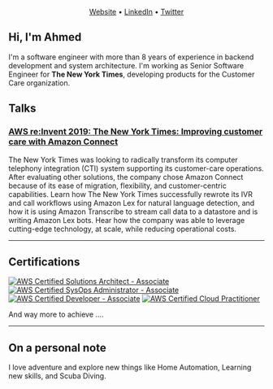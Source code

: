 <p align="center"><a href="https://abebars.io">Website</a> • <a href="https://www.linkedin.com/in/ahmed.bebars">LinkedIn</a> • <a href="https://twitter.com/abebars88">Twitter</a> </p>

## Hi, I'm Ahmed

I'm a software engineer with more than 8 years of experience in backend development and
system architecture. I'm working as Senior Software Engineer for 
__The New York Times__, developing products for the Customer Care organization.


## Talks
### [AWS re:Invent 2019: The New York Times: Improving customer care with Amazon Connect](https://www.youtube.com/watch?v=GVQtp8WaGFY)
The New York Times was looking to radically transform its computer telephony integration (CTI) system supporting its customer-care operations. After evaluating other solutions, the company chose Amazon Connect because of its ease of migration, flexibility, and customer-centric capabilities. Learn how The New York Times successfully rewrote its IVR and call workflows using Amazon Lex for natural language detection, and how it is using Amazon Transcribe to stream call data to a datastore and is writing Amazon Lex bots. Hear how the company was able to leverage cutting-edge technology, at scale, while reducing operational costs.


---
## Certifications

[![AWS Certified Solutions Architect - Associate](https://abebars.io/assets/images/aws-certified-solution-architect.png)](https://www.certmetrics.com/amazon/public/badge.aspx?i=1&t=c&d=2015-10-07&ci=AWS00150784)
[![AWS Certified SysOps Administrator - Associate](https://abebars.io/assets/images/aws-certified-sysops.png)](https://www.certmetrics.com/amazon/public/badge.aspx?i=3&t=c&d=2019-12-06&ci=AWS00150784)
[![AWS Certified Developer - Associate](https://abebars.io/assets/images/aws-certified-developer.png)](https://www.certmetrics.com/amazon/public/badge.aspx?i=2&t=c&d=2017-11-27&ci=AWS00150784)
[![AWS Certified Cloud Practitioner](https://abebars.io/assets/images/aws-cloud-paractitioner.png)](https://www.certmetrics.com/amazon/public/badge.aspx?i=9&t=c&d=2019-12-06&ci=AWS00150784)

And way more to achieve ....

---
## On a personal note
I love adventure and explore new things like Home Automation, Learning new skills, and Scuba Diving.
